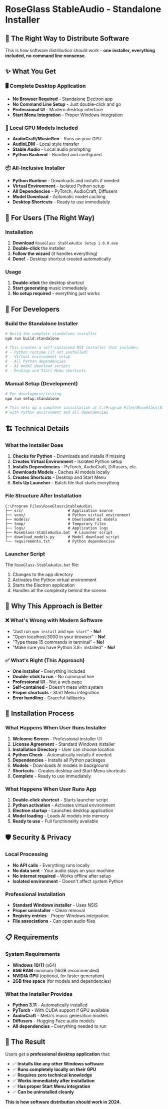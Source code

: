 # RoseGlass StableAudio - Standalone Installer

## 🎯 **The Right Way to Distribute Software**

This is how software distribution should work - **one installer, everything included, no command line nonsense**.

## ✨ **What You Get**

### 🖥️ **Complete Desktop Application**
- **No Browser Required** - Standalone Electron app
- **No Command Line Setup** - Just double-click and go
- **Professional UI** - Modern desktop interface
- **Start Menu Integration** - Proper Windows integration

### 🎵 **Local GPU Models Included**
- **AudioCraft/MusicGen** - Runs on your GPU
- **AudioLDM** - Local style transfer
- **Stable Audio** - Local audio prompting
- **Python Backend** - Bundled and configured

### 📦 **All-Inclusive Installer**
- **Python Runtime** - Downloads and installs if needed
- **Virtual Environment** - Isolated Python setup
- **All Dependencies** - PyTorch, AudioCraft, Diffusers
- **Model Download** - Automatic model caching
- **Desktop Shortcuts** - Ready to use immediately

## 🚀 **For Users (The Right Way)**

### Installation
1. **Download** `RoseGlass StableAudio Setup 1.0.0.exe`
2. **Double-click** the installer
3. **Follow the wizard** (it handles everything)
4. **Done!** - Desktop shortcut created automatically

### Usage
1. **Double-click** the desktop shortcut
2. **Start generating** music immediately
3. **No setup required** - everything just works

## 🔧 **For Developers**

### Build the Standalone Installer
```powershell
# Build the complete standalone installer
npm run build:standalone

# This creates a self-contained MSI installer that includes:
# - Python runtime (if not installed)
# - Virtual environment setup
# - All Python dependencies
# - AI model download scripts
# - Desktop and Start Menu shortcuts
```

### Manual Setup (Development)
```powershell
# For development/testing
npm run setup:standalone

# This sets up a complete installation at C:\Program Files\RoseGlass\StableAudio
# with Python environment and all dependencies
```

## 🏗️ **Technical Details**

### What the Installer Does
1. **Checks for Python** - Downloads and installs if missing
2. **Creates Virtual Environment** - Isolated Python setup
3. **Installs Dependencies** - PyTorch, AudioCraft, Diffusers, etc.
4. **Downloads Models** - Caches AI models locally
5. **Creates Shortcuts** - Desktop and Start Menu
6. **Sets Up Launcher** - Batch file that starts everything

### File Structure After Installation
```
C:\Program Files\RoseGlass\StableAudio\
├── src/                    # Application source
├── venv/                   # Python virtual environment
├── models/                 # Downloaded AI models
├── temp/                   # Temporary files
├── logs/                   # Application logs
├── RoseGlass-StableAudio.bat  # Launcher script
├── download_models.py      # Model download script
└── requirements.txt        # Python dependencies
```

### Launcher Script
The `RoseGlass-StableAudio.bat` file:
1. Changes to the app directory
2. Activates the Python virtual environment
3. Starts the Electron application
4. Handles all the complexity behind the scenes

## 🎯 **Why This Approach is Better**

### ❌ **What's Wrong with Modern Software**
- "Just run `npm install` and `npm start`" - **No!**
- "Open localhost:3000 in your browser" - **No!**
- "Type these 15 commands in terminal" - **No!**
- "Make sure you have Python 3.8+ installed" - **No!**

### ✅ **What's Right (This Approach)**
- **One installer** - Everything included
- **Double-click to run** - No command line
- **Professional UI** - Not a web page
- **Self-contained** - Doesn't mess with system
- **Proper shortcuts** - Start Menu integration
- **Error handling** - Graceful fallbacks

## 🔄 **Installation Process**

### What Happens When User Runs Installer
1. **Welcome Screen** - Professional installer UI
2. **License Agreement** - Standard Windows installer
3. **Installation Directory** - User can choose location
4. **Python Check** - Automatically installs if needed
5. **Dependencies** - Installs all Python packages
6. **Models** - Downloads AI models in background
7. **Shortcuts** - Creates desktop and Start Menu shortcuts
8. **Complete** - Ready to use immediately

### What Happens When User Runs App
1. **Double-click shortcut** - Starts launcher script
2. **Python activation** - Activates virtual environment
3. **Electron startup** - Launches desktop application
4. **Model loading** - Loads AI models into memory
5. **Ready to use** - Full functionality available

## 🛡️ **Security & Privacy**

### Local Processing
- **No API calls** - Everything runs locally
- **No data sent** - Your audio stays on your machine
- **No internet required** - Works offline after setup
- **Isolated environment** - Doesn't affect system Python

### Professional Installation
- **Standard Windows installer** - Uses NSIS
- **Proper uninstaller** - Clean removal
- **Registry entries** - Proper Windows integration
- **File associations** - Can open audio files

## 📋 **Requirements**

### System Requirements
- **Windows 10/11** (x64)
- **8GB RAM** minimum (16GB recommended)
- **NVIDIA GPU** (optional, for faster generation)
- **2GB free space** (for models and dependencies)

### What the Installer Provides
- **Python 3.11** - Automatically installed
- **PyTorch** - With CUDA support if GPU available
- **AudioCraft** - Meta's music generation models
- **Diffusers** - Hugging Face audio models
- **All dependencies** - Everything needed to run

## 🎉 **The Result**

Users get a **professional desktop application** that:
- ✅ **Installs like any other Windows software**
- ✅ **Runs completely locally on their GPU**
- ✅ **Requires zero technical knowledge**
- ✅ **Works immediately after installation**
- ✅ **Has proper Start Menu integration**
- ✅ **Can be uninstalled cleanly**

**This is how software distribution should work in 2024.**
